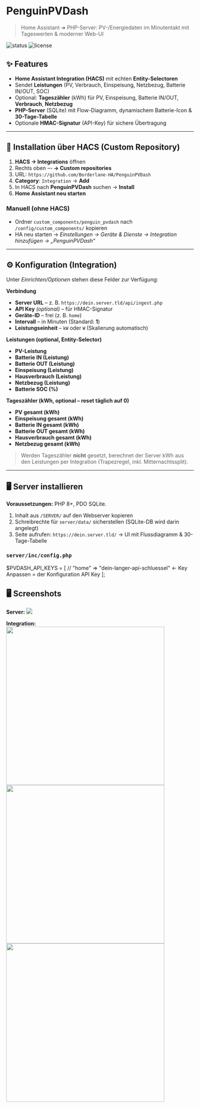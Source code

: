 # PenguinPVDash

> Home Assistant ➜ PHP-Server: PV-/Energiedaten im Minutentakt mit Tageswerten & moderner Web-UI

![status](https://img.shields.io/badge/status-active-4caf50)
![license](https://img.shields.io/badge/license-MIT-blue)

## ✨ Features
- **Home Assistant Integration (HACS)** mit echten **Entity-Selectoren**
- Sendet **Leistungen** (PV, Verbrauch, Einspeisung, Netzbezug, Batterie IN/OUT, SOC)
- Optional: **Tageszähler** (kWh) für PV, Einspeisung, Batterie IN/OUT, **Verbrauch**, **Netzbezug**
- **PHP-Server** (SQLite) mit Flow-Diagramm, dynamischem Batterie-Icon & **30-Tage-Tabelle**
- Optionale **HMAC-Signatur** (API-Key) für sichere Übertragung


---

## 🧩 Installation über HACS (Custom Repository)
1. **HACS → Integrations** öffnen  
2. Rechts oben **⋯ → Custom repositories**  
3. URL: `https://github.com/Borderlane-HA/PenguinPVDash`  
4. **Category**: `Integration` → **Add**  
5. In HACS nach **PenguinPVDash** suchen → **Install**  
6. **Home Assistant neu starten**


### Manuell (ohne HACS)
- Ordner `custom_components/penguin_pvdash` nach `/config/custom_components/` kopieren  
- HA neu starten → *Einstellungen → Geräte & Dienste → Integration hinzufügen → „PenguinPVDash“*

---

## ⚙️ Konfiguration (Integration)
Unter *Einrichten/Optionen* stehen diese Felder zur Verfügung:

**Verbindung**
- **Server URL** – z. B. `https://dein.server.tld/api/ingest.php`  
- **API Key** *(optional)* – für HMAC-Signatur  
- **Geräte-ID** – frei (z. B. `home`)  
- **Intervall** – in Minuten (Standard: **1**)  
- **Leistungseinheit** – `kW` oder `W` (Skalierung automatisch)

**Leistungen (optional, Entity-Selector)**
- **PV-Leistung**
- **Batterie IN (Leistung)**
- **Batterie OUT (Leistung)**
- **Einspeisung (Leistung)**
- **Hausverbrauch (Leistung)**
- **Netzbezug (Leistung)**
- **Batterie SOC (%)**

**Tageszähler (kWh, optional – reset täglich auf 0)**
- **PV gesamt (kWh)**
- **Einspeisung gesamt (kWh)**
- **Batterie IN gesamt (kWh)**
- **Batterie OUT gesamt (kWh)**
- **Hausverbrauch gesamt (kWh)**
- **Netzbezug gesamt (kWh)**

> Werden Tageszähler **nicht** gesetzt, berechnet der Server kWh aus den Leistungen per Integration (Trapezregel, inkl. Mitternachtssplit).

---

## 🖥️ Server installieren
**Voraussetzungen:** PHP 8+, PDO SQLite.

1. Inhalt aus `/SERVER/` auf den Webserver kopieren  
2. Schreibrechte für `server/data/` sicherstellen (SQLite-DB wird darin angelegt)  
3. Seite aufrufen: `https://dein.server.tld/` → UI mit Flussdiagramm & 30-Tage-Tabelle

### `server/inc/config.php` 

$PVDASH_API_KEYS = [
  // "home" => "dein-langer-api-schluessel" <- Key Anpassen = der Konfiguration API Key
];



## 🖥️ Screenshots

**Server:**
<img src="https://github.com/Borderlane-HA/PenguinPVDash/blob/main/SCREENSHOTS/Screenshot1.png"/> <br><rb>

**Integration:**
<br>
<img src="https://github.com/Borderlane-HA/PenguinPVDash/blob/main/SCREENSHOTS/Screenshot2a.png" width="425"/><br> 
<img src="https://github.com/Borderlane-HA/PenguinPVDash/blob/main/SCREENSHOTS/Screenshot2b.png" width="425"/><br>
<img src="https://github.com/Borderlane-HA/PenguinPVDash/blob/main/SCREENSHOTS/Screenshot2c.png" width="425"/><br> 



